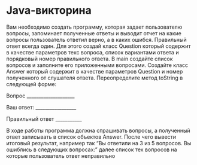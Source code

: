 # Java-викторина
Вам необходимо создать программу, которая задает пользователю вопросы, запоминает
полученные ответы и выводит отчет на какие вопросы пользователь ответил верно, а в каких
ошибся. Правильный ответ всегда один.
Для этого создай класс Question который содержит в качестве параметров текс вопроса, список
вариантами ответа и порядковый номер правильного ответа. В main создайте список вопросов и
заполните его приложенными вопросами.
Создайте класс Answer который содержит в качестве параметров Question и номер полученного от
слушателя ответа. Переопределите метод toString в следующей форме:

Вопрос ____________________

Ваш ответ: _________________

Правильный ответ ___________

В ходе работы программа должна спрашивать вопросы, а полученный ответ записывать в список
объектов Answer. После чего вывести итоговый результат, например так “Вы ответили на 3 из 5
вопросов. Вы ошиблись в следующих вопросах:” далее список тех вопросов на которые
пользователь ответ неправильно
